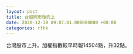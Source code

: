 ```yaml
---
layout: post
title: 台股開市後向上
date: 2020-12-30 09:07:01.000000000 +08:00
categories: rthk
---
```


台灣股市上升。加權指數較早時報14504點，升32點。
